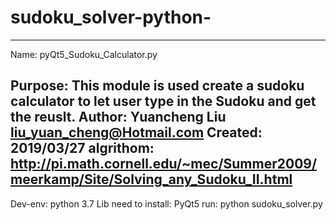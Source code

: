 # sudoku_solver-python-
-----------------------------------------------------------------------------
 Name:        pyQt5_Sudoku_Calculator.py

 Purpose:     This module is used create a sudoku calculator to let user type in 
              the Sudoku and get the reuslt.
 Author:      Yuancheng Liu <liu_yuan_cheng@Hotmail.com>
 Created:     2019/03/27
 algrithom: http://pi.math.cornell.edu/~mec/Summer2009/meerkamp/Site/Solving_any_Sudoku_II.html
 -----------------------------------------------------------------------------
Dev-env: python 3.7 
Lib need to install: PyQt5
run: python sudoku_solver.py
